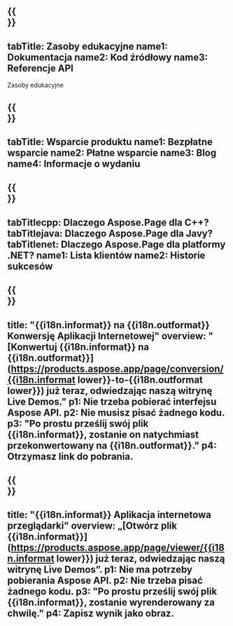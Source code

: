 ﻿---
translation: true
deploy: false
---

{{<section learningresources>}}
---
tabTitle: Zasoby edukacyjne
name1: Dokumentacja
name2: Kod źródłowy
name3: Referencje API
---

Zasoby edukacyjne

{{<section support>}}
---
tabTitle: Wsparcie produktu
name1: Bezpłatne wsparcie
name2: Płatne wsparcie
name3: Blog
name4: Informacje o wydaniu
---

{{<section why>}}
---
tabTitlecpp: Dlaczego Aspose.Page dla C++?
tabTitlejava: Dlaczego Aspose.Page dla Javy?
tabTitlenet: Dlaczego Aspose.Page dla platformy .NET?
name1: Lista klientów
name2: Historie sukcesów
---

{{<section widgetbackup>}}
---
title: "{{i18n.informat}} na {{i18n.outformat}} Konwersję Aplikacji Internetowej"
overview: "[Konwertuj {{i18n.informat}} na {{i18n.outformat}}](https://products.aspose.app/page/conversion/{{i18n.informat lower}}-to-{{i18n.outformat lower}}) już teraz, odwiedzając naszą witrynę Live Demos."
p1: Nie trzeba pobierać interfejsu Aspose API.
p2: Nie musisz pisać żadnego kodu.
p3: "Po prostu prześlij swój plik {{i18n.informat}}, zostanie on natychmiast przekonwertowany na {{i18n.outformat}}."
p4: Otrzymasz link do pobrania.
---

{{<section widgetbackupview>}}
---
title: "{{i18n.informat}} Aplikacja internetowa przeglądarki"
overview: „[Otwórz plik {{i18n.informat}}](https://products.aspose.app/page/viewer/{{i18n.informat lower}}) już teraz, odwiedzając naszą witrynę Live Demos”.
p1: Nie ma potrzeby pobierania Aspose API.
p2: Nie trzeba pisać żadnego kodu.
p3: "Po prostu prześlij swój plik {{i18n.informat}}, zostanie wyrenderowany za chwilę."
p4: Zapisz wynik jako obraz.
---